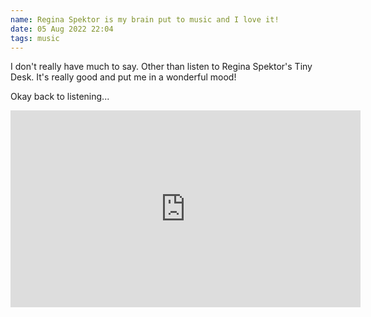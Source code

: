 ```yaml
---
name: Regina Spektor is my brain put to music and I love it!
date: 05 Aug 2022 22:04
tags: music
---
```


I don't really have much to say. Other than listen to Regina Spektor's Tiny Desk. It's really good and put me in a wonderful mood!

Okay back to listening...

<iframe width="560" height="315" src="https://www.youtube.com/embed/Eq5inG547JA" title="YouTube video player" frameborder="0" allow="accelerometer; autoplay; clipboard-write; encrypted-media; gyroscope; picture-in-picture" allowfullscreen></iframe>